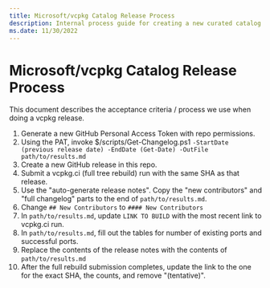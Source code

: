 ```yaml
---
title: Microsoft/vcpkg Catalog Release Process
description: Internal process guide for creating a new curated catalog release of vcpkg.
ms.date: 11/30/2022
---
```

# Microsoft/vcpkg Catalog Release Process

This document describes the acceptance criteria / process we use when doing a vcpkg release.

1. Generate a new GitHub Personal Access Token with repo permissions.
1. Using the PAT, invoke $/scripts/Get-Changelog.ps1 `-StartDate (previous release date) -EndDate (Get-Date) -OutFile path/to/results.md`
1. Create a new GitHub release in this repo.
1. Submit a vcpkg.ci (full tree rebuild) run with the same SHA as that release.
1. Use the "auto-generate release notes". Copy the "new contributors" and "full changelog" parts to the end of `path/to/results.md`.
1. Change `## New Contributors` to `#### New Contributors`
1. In `path/to/results.md`, update `LINK TO BUILD` with the most recent link to vcpkg.ci run.
1. In `path/to/results.md`, fill out the tables for number of existing ports and successful ports.
1. Replace the contents of the release notes with the contents of `path/to/results.md`
1. After the full rebuild submission completes, update the link to the one for the exact SHA, the counts, and remove "(tentative)".
